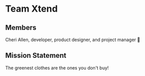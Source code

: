 # Team Xtend

## Members

Cheri Allen, developer, product designer, and project manager 💪

## Mission Statement

The greenest clothes are the ones you don't buy!

